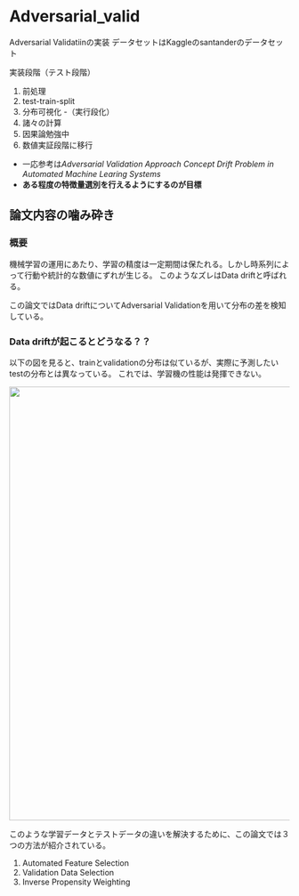 # Adversarial_valid

Adversarial Validatiinの実装
データセットはKaggleのsantanderのデータセット

実装段階（テスト段階）

1. 前処理
2. test-train-split
3. 分布可視化 -（実行段化）
4. 諸々の計算
5. 因果論勉強中
6. 数値実証段階に移行

- 一応参考は*Adversarial Validation Approach Concept Drift Problem in Automated Machine Learing Systems*
- **ある程度の特徴量選別を行えるようにするのが目標**

## 論文内容の噛み砕き
### 概要
機械学習の運用にあたり、学習の精度は一定期間は保たれる。しかし時系列によって行動や統計的な数値にずれが生じる。
このようなズレはData driftと呼ばれる。

この論文ではData driftについてAdversarial Validationを用いて分布の差を検知している。

### Data driftが起こるとどうなる？？
以下の図を見ると、trainとvalidationの分布は似ているが、実際に予測したいtestの分布とは異なっている。
これでは、学習機の性能は発揮できない。

<div align="center">
<img src="https://github.com/TakumaTakami/Adversarial_valid/blob/images/img2.png" width="780px" class="imgs">
</div>

このような学習データとテストデータの違いを解決するために、この論文では３つの方法が紹介されている。
1. Automated Feature Selection
2. Validation Data Selection
3. Inverse Propensity Weighting
